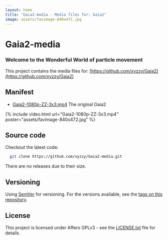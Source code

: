 ```yaml
---
layout: home
title: "Gaia2-media - Media files for: Gaia2"
image: assets/favimage-840x472.jpg
---
```


# Gaia2-media

### Welcome to the Wonderful World of particle movement

This project contains the media files for: [https://github.com/xyzzy/Gaia2](https://github.com/xyzzy/Gaia2)

## Manifest

 - [Gaia2-1080p-ZZ-3x3.mp4](Gaia2-1080p-ZZ-3x3.mp4)
   The original Gaia2

{% include video.html
   url="Gaia2-1080p-ZZ-3x3.mp4"
   poster="assets/favimage-840x472.jpg" %}

## Source code

Checkout the latest code:

```sh
  git clone https://github.com/xyzzy/Gaia2-media.git
```

There are no releases due to their size.

## Versioning

Using [SemVer](http://semver.org/) for versioning. For the versions available, see the [tags on this repository](https://github.com/xyzzy/Gaia2-media/tags).

## License

This project is licensed under Affero GPLv3 - see the [LICENSE.txt](LICENSE.txt) file for details.
